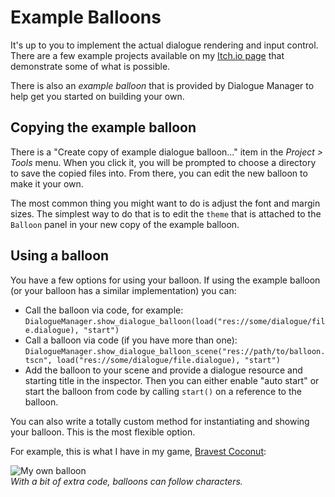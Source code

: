 # Example Balloons

It's up to you to implement the actual dialogue rendering and input control. There are a few example projects available on my [Itch.io page](https://nathanhoad.itch.io) that demonstrate some of what is possible.

There is also an _example balloon_ that is provided by Dialogue Manager to help get you started on building your own.

## Copying the example balloon

There is a "Create copy of example dialogue balloon..." item in the _Project > Tools_ menu. When you click it, you will be prompted to choose a directory to save the copied files into. From there, you can edit the new balloon to make it your own.

The most common thing you might want to do is adjust the font and margin sizes. The simplest way to do that is to edit the `theme` that is attached to the `Balloon` panel in your new copy of the example balloon.

## Using a balloon

You have a few options for using your balloon. If using the example balloon (or your balloon has a similar implementation) you can:

- Call the balloon via code, for example: `DialogueManager.show_dialogue_balloon(load("res://some/dialogue/file.dialogue), "start")`
- Call a balloon via code (if you have more than one): `DialogueManager.show_dialogue_balloon_scene("res://path/to/balloon.tscn", load("res://some/dialogue/file.dialogue), "start")`
- Add the balloon to your scene and provide a dialogue resource and starting title in the inspector. Then you can either enable "auto start" or start the balloon from code by calling `start()` on a reference to the balloon.

You can also write a totally custom method for instantiating and showing your balloon. This is the most flexible option. 

For example, this is what I have in my game, [Bravest Coconut](https://bravestcoconut.com):

![My own balloon](media/real-example.jpg)  
_With a bit of extra code, balloons can follow characters._
